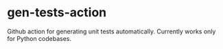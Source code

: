 # gen-tests-action
Github action for generating unit tests automatically. Currently works only for Python codebases.

